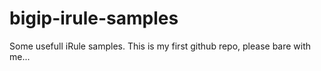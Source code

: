 # bigip-irule-samples
Some usefull iRule samples. This is my first github repo, please bare with me...
